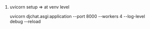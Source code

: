 1. uvicorn setup => at venv level


    uvicorn djchat.asgi:application --port 8000 --workers 4 --log-level debug --reload